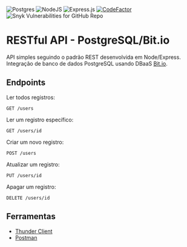 ![Postgres](https://img.shields.io/badge/postgres-%23316192.svg?style=flat&logo=postgresql&logoColor=white) ![NodeJS](https://img.shields.io/badge/node.js-6DA55F?style=flat&logo=node.js&logoColor=white) ![Express.js](https://img.shields.io/badge/express.js-%23404d59.svg?style=flat&logo=express&logoColor=%2361DAFB) [![CodeFactor](https://www.codefactor.io/repository/github/marckesin/restful-api-postgresql-bit.io/badge)](https://www.codefactor.io/repository/github/marckesin/restful-api-postgresql-bit.io) ![Snyk Vulnerabilities for GitHub Repo](https://img.shields.io/snyk/vulnerabilities/github/marckesin/RESTful-API-PostgreSQL-Bit.io)

# RESTful API - PostgreSQL/Bit.io

API simples seguindo o padrão REST desenvolvida em Node/Express. Integração de banco de dados PostgreSQL usando DBaaS [Bit.io](https://www.bit.io).

## Endpoints

Ler todos registros:

```HTTP
GET /users
```

Ler um registro específico:

```HTTP
GET /users/id
```

Criar um novo registro:

```HTTP
POST /users
```

Atualizar um registro:

```HTTP
PUT /users/id
```

Apagar um registro:

```HTTP
DELETE /users/id
```

## Ferramentas

- [Thunder Client](https://www.thunderclient.com/)
- [Postman](https://www.postman.com/)
